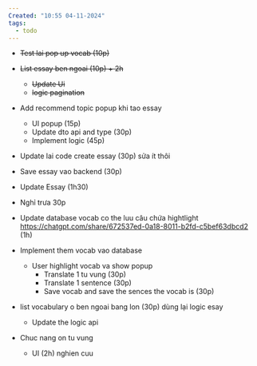 ```yaml
---
Created: "10:55 04-11-2024"
tags:
  - todo
---
```


- ~~Test lai pop up vocab (10p)~~
  

- ~~List essay ben ngoai (10p) + 2h~~ 
	- ~~Update Ui~~
	-  ~~logic pagination~~
- Add recommend topic popup khi tao essay
	- UI popup (15p)
	- Update dto api and type (30p)
	- Implement logic (45p)
- Update lai code create essay (30p) sửa ít thôi  
- Save essay vao backend  (30p)
- Update Essay (1h30)

 - Nghỉ trưa 30p
 
- Update database vocab co the luu câu chứa hightlight https://chatgpt.com/share/672537ed-0a18-8011-b2fd-c5bef63dbcd2 (1h)
- Implement them vocab vao database 
	- User highlight vocab va show popup 
		- Translate 1 tu vung (30p)
		- Translate 1 sentence (30p)
		- Save vocab and save the sences the vocab is (30p)


- list vocabulary o ben ngoai bang lon (30p) dùng lại logic esay
	- Update the logic api 
- Chuc nang on tu vung 
	- UI (2h) nghien cuu